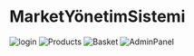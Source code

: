 # MarketYönetimSistemi
![login](https://github.com/furkan-ermis/MarketY-netimSistemi/assets/101528645/16733cbe-9130-4064-b609-68170cbdade0)
![Products](https://github.com/furkan-ermis/MarketY-netimSistemi/assets/101528645/cadf6356-0d5d-4901-b8b4-30b1cd1b781a)
![Basket](https://github.com/furkan-ermis/MarketY-netimSistemi/assets/101528645/cc58ea8c-2435-4c9a-a967-47659163265a)
![AdminPanel](https://github.com/furkan-ermis/MarketY-netimSistemi/assets/101528645/eb5b94e8-8aa0-4363-b8ca-ddac0cafdea7)

